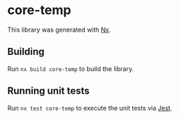# core-temp

This library was generated with [Nx](https://nx.dev).

## Building

Run `nx build core-temp` to build the library.

## Running unit tests

Run `nx test core-temp` to execute the unit tests via [Jest](https://jestjs.io).
